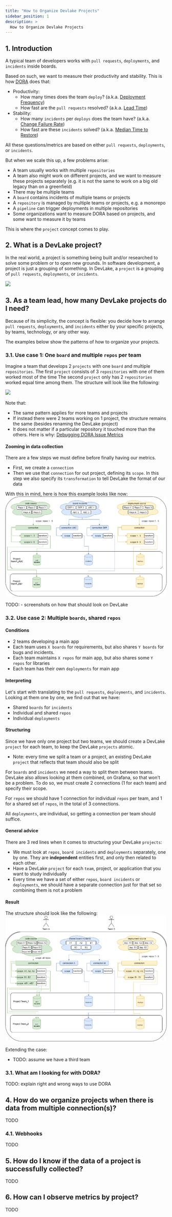 ```yaml
---
title: "How to Organize Devlake Projects"
sidebar_position: 1
description: >
  How to Organize Devlake Projects
---
```


## 1. Introduction
A typical team of developers works with `pull requests`, `deployments`, and `incidents` inside boards.

Based on such, we want to measure their productivity and stability. This is how [DORA](docs/DORA.md) does that:
- Productivity:
  - How many times does the team `deploy`? (a.k.a. [Deployment Frequency](docs/Metrics/DeploymentFrequency.md))
  - How fast are the `pull requests` resolved? (a.k.a. [Lead Time](docs/Metrics/LeadTimeForChanges.md))
- Stability:
  - How many `incidents` per `deploys` does the team have? (a.k.a. [Change Failure Rate](docs/Metrics/CFR.md))
  - How fast are these `incidents` solved? (a.k.a. [Median Time to Restore](docs/Metrics/MTTR.md))

All these questions/metrics are based on either `pull requests`, `deployments`, or `incidents`.

But when we scale this up, a few problems arise:
- A team usually works with multiple `repositories`
- A team also might work on different projects, and we want to measure these projects separately (e.g. it is not the same to work on a big old legacy than on a greenfield)
- There may be multiple teams
- A `board` contains incidents of multiple teams or projects
- A `repository` is managed by multiple teams or projects, e.g. a monorepo
- A `pipeline` can trigger deployments in multiple repositories
- Some organizations want to measure DORA based on projects, and some want to measure it by teams

This is where the `project` concept comes to play.

## 2. What is a DevLake project?
In the real world, a project is something being built and/or researched to solve some problem or to open new grounds.
In software development, a project is just a grouping of something. In DevLake, a `project` is a grouping of `pull requests`, `deployments`, or `incidents`.

![](project_simple.png)

## 3. As a team lead, how many DevLake projects do I need?

Because of its simplicity, the concept is flexible: you decide how to arrange `pull requests`, `deployments`, and `incidents`
either by your specific projects, by teams, technology, or any other way.

The examples below show the patterns of how to organize your projects.  

### 3.1. Use case 1: One `board` and multiple `repos` per team

Imagine a team that develops 2 `projects` with one `board` and multiple `repositories`.
The first `project` consists of 3 `repositories` with one of them worked most of the time
The second `project` only has 2 `repositories` worked equal time among them. 
The structure will look like the following:

![](project_use_case_1.png)

Note that:
- The same pattern applies for more teams and projects
- If instead there were 2 teams working on 1 project, the structure remains the same (besides renaming the DevLake project)
- It does not matter if a particular repository it touched more than the others. Here is why: [Debugging DORA Issue Metrics](docs/Troubleshooting/Dashboard.md#debugging-dora-issue-metrics)

#### Zooming in data collection
There are a few steps we must define before finally having our metrics.
- First, we create a `connection`
- Then we use that `connection` for out project, defining its `scope`. 
In this step we also specify its `transformation` to tell DevLake the format of our data

With this in mind, here is how this example looks like now:
![](use_case_1_alternative.png)

TODO: - screenshots on how that should look on DevLake

### 3.2. Use case 2: Multiple `boards`, shared `repos`

#### Conditions
- 2 teams developing a main app
- Each team uses `X boards` for requirements, but also shares `Y boards` for bugs and incidents.
- Each team maintains `X repos` for main app, but also shares some `Y repos` for libraries
- Each team has their own `deployments` for main app

#### Interpreting

Let's start with translating to the `pull requests`, `deployments`, and `incidents`.
Looking at them one by one, we find out that we have:
- Shared `boards` for `incidents`
- Individual and shared `repos`
- Individual `deployments`

#### Structuring
Since we have only one project but two teams, we should create a DevLake `project` 
for each team, to keep the DevLake `projects` atomic. 
- Note: every time we split a team or a project, an existing DevLake `project` that reflects
that team should also be split

For `boards` and `incidents` we need a way to split them between teams. DevLake also allows looking at them combined,
on Grafana, so that won't be a problem. To do so, we must create 2 connections (1 for each team)
and specify their scope.

For `repos` we should have 1 connection for individual `repos` per team, 
and 1 for a shared set of `repos`, in the total of 3 connections.

All `deployments`, are individual, so getting a connection per team should suffice. 

#### General advice

There are 3 red lines when it comes to structuring your DevLake `projects`:
- We must look at `repos`, `board incidents` and `deployments` separately, one by one. 
They are **independent** entities first, and only then related to each other.
- Have a DevLake `project` for each `team`, project, or application that you want to study individually
- Every time we have a set of either `repos`, `board incidents` or `deployments`, we should have
a separate connection just for that set so combining them is not a problem


#### Result
The structure should look like the following:
![](use_case_2_alternative.png)

Extending the case:
- TODO: assume we have a third team

### 3.1. What am I looking for with DORA?
TODO: explain right and wrong ways to use DORA

## 4. How do we organize projects when there is data from multiple connection(s)?
TODO

### 4.1. Webhooks
TODO

## 5. How do I know if the data of a project is successfully collected?
TODO

## 6. How can I observe metrics by project?
TODO
